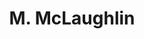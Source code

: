 ---
title: M. McLaughlin
category: team
position: Coordinator
image: /team/michael-mclaughlin.jpg
---